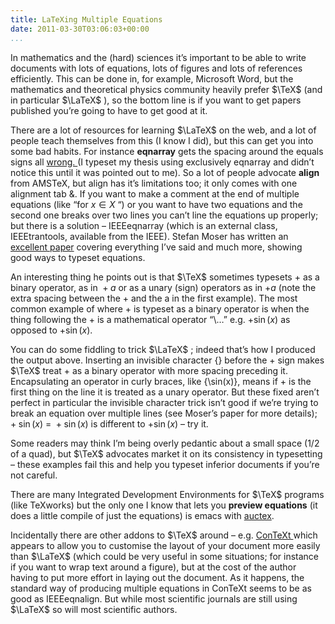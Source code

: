 ```yaml
---
title: LaTeXing Multiple Equations
date: 2011-03-30T03:06:03+00:00
...
```



In mathematics and the (hard) sciences it’s important to be able to write documents with lots of equations, lots of figures and lots of references efficiently. This can be done in, for example, Microsoft Word, but the mathematics and theoretical physics community heavily prefer  $\TeX$  (and in particular  $\LaTeX$ ), so the bottom line is if you want to get papers published you’re going to have to get good at it.


There are a lot of resources for learning  $\LaTeX$  on the web, and a lot of people teach themselves from this (I know I did), but this can get you into some bad habits. For instance **eqnarray** gets the spacing around the equals signs all [wrong. ](http://www.tug.org/pracjourn/2006-4/madsen/madsen.pdf)(I typeset my thesis using exclusively eqnarray and didn’t notice this until it was pointed out to me). So a lot of people advocate **align** from AMSTeX, but align has it’s limitations too; it only comes with one alignment tab &. If you want to make a comment at the end of multiple equations (like “for  $x \in X$ “) or you want to have two equations and the second one breaks over two lines you can’t line the equations up properly; but there is a solution – IEEEeqnarray (which is an external class, IEEEtrantools, available from the IEEE). Stefan Moser has written an [excellent paper](http://moser.cm.nctu.edu.tw/docs/typeset_equations.pdf) covering everything I’ve said and much more, showing good ways to typeset equations.


<!--more-->


An interesting thing he points out is that  $\TeX$  sometimes typesets + as a binary operator, as in  ${} + a$  or as a unary (sign) operators as in  $+ a$  (note the extra spacing between the + and the a in the first example). The most common example of where + is typeset as a binary operator is when the thing following the + is a mathematical operator “\…” e.g. $+ \sin(x)$ as opposed to $+ {\sin(x)}$.


You can do some fiddling to trick  $\LaTeX$ ; indeed that’s how I produced the output above. Inserting an invisible character {} before the + sign makes  $\TeX$  treat + as a binary operator with more spacing preceding it. Encapsulating an operator in curly braces, like {\sin(x)}, means if + is the first thing on the line it is treated as a unary operator. But these fixed aren’t perfect in particular the invisible character trick isn’t good if we’re trying to break an equation over multiple lines (see Moser’s paper for more details); ${} + {\sin(x)}$ = ${} + \sin(x)$ is different to $+ \sin(x)$ – try it.


Some readers may think I’m being overly pedantic about a small space (1/2 of a quad), but  $\TeX$  advocates market it on its consistency in typesetting – these examples fail this and help you typeset inferior documents if you’re not careful.


There are many Integrated Development Environments for  $\TeX$  programs (like TeXworks) but the only one I know that lets you **preview equations** (it does a little compile of just the equations) is emacs with [auctex](http://www.gnu.org/software/auctex/preview-latex.html).


Incidentally there are other addons to  $\TeX$  around – e.g. [ConTeXt ](http://wiki.contextgarden.net/Main_Page)which appears to allow you to customise the layout of your document more easily than  $\LaTeX$  (which could be very useful in some situations; for instance if you want to wrap text around a figure), but at the cost of the author having to put more effort in laying out the document. As it happens, the standard way of producing multiple equations in ConTeXt seems to be as good as IEEEeqnalign. But while most scientific journals are still using  $\LaTeX$  so will most scientific authors.




 